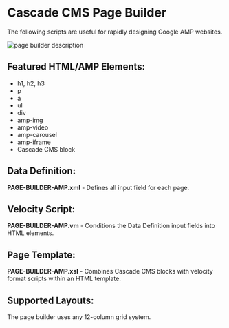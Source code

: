 # Cascade CMS Page Builder
The following scripts are useful for rapidly designing Google AMP websites.

![page builder description](https://raw.githubusercontent.com/doppl3r/page-builder-amp/master/assets/page-builder-description.png)

## Featured HTML/AMP Elements:
  - h1, h2, h3
  - p
  - a
  - ul
  - div
  - amp-img
  - amp-video
  - amp-carousel
  - amp-iframe
  - Cascade CMS block

## Data Definition:
**PAGE-BUILDER-AMP.xml** - Defines all input field for each page.

## Velocity Script:
**PAGE-BUILDER-AMP.vm** - Conditions the Data Definition input fields into HTML elements.

## Page Template:
**PAGE-BUILDER-AMP.xsl** - Combines Cascade CMS blocks with velocity format scripts within an HTML template.

## Supported Layouts:
The page builder uses any 12-column grid system.